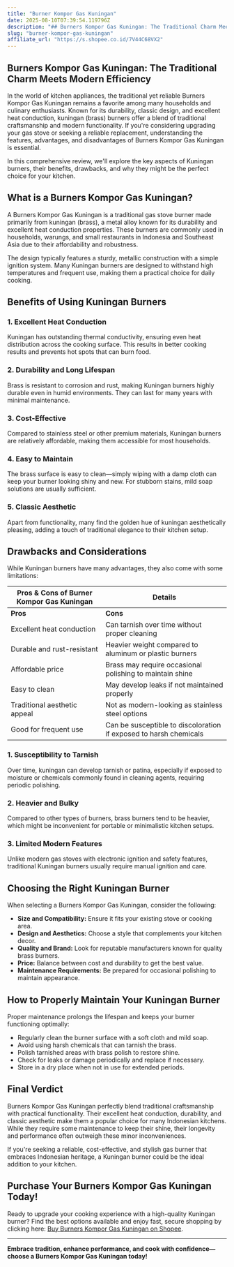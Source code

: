 ```yaml
---
title: "Burner Kompor Gas Kuningan"
date: 2025-08-10T07:39:54.119796Z
description: "## Burners Kompor Gas Kuningan: The Traditional Charm Meets Modern Efficiency..."
slug: "burner-kompor-gas-kuningan"
affiliate_url: "https://s.shopee.co.id/7V44C68VX2"
---
```

## Burners Kompor Gas Kuningan: The Traditional Charm Meets Modern Efficiency

In the world of kitchen appliances, the traditional yet reliable Burners Kompor Gas Kuningan remains a favorite among many households and culinary enthusiasts. Known for its durability, classic design, and excellent heat conduction, kuningan (brass) burners offer a blend of traditional craftsmanship and modern functionality. If you're considering upgrading your gas stove or seeking a reliable replacement, understanding the features, advantages, and disadvantages of Burners Kompor Gas Kuningan is essential.

In this comprehensive review, we'll explore the key aspects of Kuningan burners, their benefits, drawbacks, and why they might be the perfect choice for your kitchen.

## What is a Burners Kompor Gas Kuningan?

A Burners Kompor Gas Kuningan is a traditional gas stove burner made primarily from kuningan (brass), a metal alloy known for its durability and excellent heat conduction properties. These burners are commonly used in households, warungs, and small restaurants in Indonesia and Southeast Asia due to their affordability and robustness.

The design typically features a sturdy, metallic construction with a simple ignition system. Many Kuningan burners are designed to withstand high temperatures and frequent use, making them a practical choice for daily cooking.

## Benefits of Using Kuningan Burners

### 1. Excellent Heat Conduction
Kuningan has outstanding thermal conductivity, ensuring even heat distribution across the cooking surface. This results in better cooking results and prevents hot spots that can burn food.

### 2. Durability and Long Lifespan
Brass is resistant to corrosion and rust, making Kuningan burners highly durable even in humid environments. They can last for many years with minimal maintenance.

### 3. Cost-Effective
Compared to stainless steel or other premium materials, Kuningan burners are relatively affordable, making them accessible for most households.

### 4. Easy to Maintain
The brass surface is easy to clean—simply wiping with a damp cloth can keep your burner looking shiny and new. For stubborn stains, mild soap solutions are usually sufficient.

### 5. Classic Aesthetic
Apart from functionality, many find the golden hue of kuningan aesthetically pleasing, adding a touch of traditional elegance to their kitchen setup.

## Drawbacks and Considerations

While Kuningan burners have many advantages, they also come with some limitations:

| **Pros & Cons of Burner Kompor Gas Kuningan** | **Details** |
|----------------------------|--------------|
| **Pros**                 | **Cons**                   |
| Excellent heat conduction | Can tarnish over time without proper cleaning |
| Durable and rust-resistant | Heavier weight compared to aluminum or plastic burners |
| Affordable price | Brass may require occasional polishing to maintain shine |
| Easy to clean | May develop leaks if not maintained properly |
| Traditional aesthetic appeal | Not as modern-looking as stainless steel options |
| Good for frequent use | Can be susceptible to discoloration if exposed to harsh chemicals |

### 1. Susceptibility to Tarnish
Over time, kuningan can develop tarnish or patina, especially if exposed to moisture or chemicals commonly found in cleaning agents, requiring periodic polishing.

### 2. Heavier and Bulky
Compared to other types of burners, brass burners tend to be heavier, which might be inconvenient for portable or minimalistic kitchen setups.

### 3. Limited Modern Features
Unlike modern gas stoves with electronic ignition and safety features, traditional Kuningan burners usually require manual ignition and care.

## Choosing the Right Kuningan Burner

When selecting a Burners Kompor Gas Kuningan, consider the following:

- **Size and Compatibility:** Ensure it fits your existing stove or cooking area.
- **Design and Aesthetics:** Choose a style that complements your kitchen decor.
- **Quality and Brand:** Look for reputable manufacturers known for quality brass burners.
- **Price:** Balance between cost and durability to get the best value.
- **Maintenance Requirements:** Be prepared for occasional polishing to maintain appearance.

## How to Properly Maintain Your Kuningan Burner

Proper maintenance prolongs the lifespan and keeps your burner functioning optimally:

- Regularly clean the burner surface with a soft cloth and mild soap.
- Avoid using harsh chemicals that can tarnish the brass.
- Polish tarnished areas with brass polish to restore shine.
- Check for leaks or damage periodically and replace if necessary.
- Store in a dry place when not in use for extended periods.

## Final Verdict

Burners Kompor Gas Kuningan perfectly blend traditional craftsmanship with practical functionality. Their excellent heat conduction, durability, and classic aesthetic make them a popular choice for many Indonesian kitchens. While they require some maintenance to keep their shine, their longevity and performance often outweigh these minor inconveniences.

If you're seeking a reliable, cost-effective, and stylish gas burner that embraces Indonesian heritage, a Kuningan burner could be the ideal addition to your kitchen.

## Purchase Your Burners Kompor Gas Kuningan Today!

Ready to upgrade your cooking experience with a high-quality Kuningan burner? Find the best options available and enjoy fast, secure shopping by clicking here: [Buy Burners Kompor Gas Kuningan on Shopee](https://s.shopee.co.id/7V44C68VX2).

---

**Embrace tradition, enhance performance, and cook with confidence—choose a Burners Kompor Gas Kuningan today!**